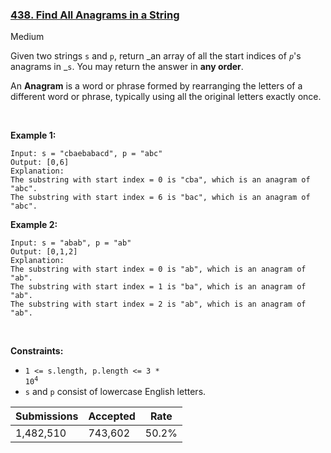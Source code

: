 ### [438. Find All Anagrams in a String](https://leetcode.com/problems/find-all-anagrams-in-a-string/)

Medium

Given two strings `` s `` and `` p ``, return _an array of all the start indices of _`` p ``_'s anagrams in _`` s ``. You may return the answer in __any order__.

An __Anagram__ is a word or phrase formed by rearranging the letters of a different word or phrase, typically using all the original letters exactly once.

 

<strong class="example">Example 1:</strong>

```
Input: s = "cbaebabacd", p = "abc"
Output: [0,6]
Explanation:
The substring with start index = 0 is "cba", which is an anagram of "abc".
The substring with start index = 6 is "bac", which is an anagram of "abc".
```

<strong class="example">Example 2:</strong>

```
Input: s = "abab", p = "ab"
Output: [0,1,2]
Explanation:
The substring with start index = 0 is "ab", which is an anagram of "ab".
The substring with start index = 1 is "ba", which is an anagram of "ab".
The substring with start index = 2 is "ab", which is an anagram of "ab".
```

 

__Constraints:__

*   <code>1 <= s.length, p.length <= 3 * 10<sup>4</sup></code>
*   `` s `` and `` p `` consist of lowercase English letters.

| Submissions    | Accepted     | Rate   |
| -------------- | ------------ | ------ |
| 1,482,510 | 743,602 | 50.2% |